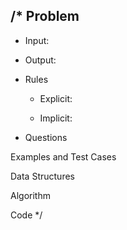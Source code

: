 /*
Problem
  -

  - Input: 
  - Output: 

  - Rules
    - Explicit:

    - Implicit:

  - Questions
    

Examples and Test Cases

Data Structures

Algorithm

Code
*/